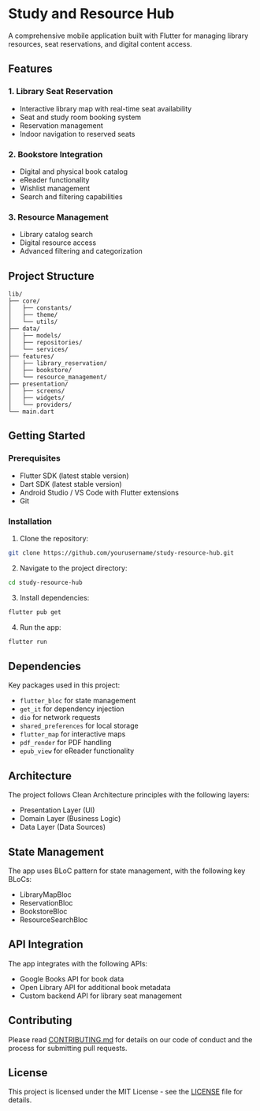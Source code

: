 # Study and Resource Hub

A comprehensive mobile application built with Flutter for managing library resources, seat reservations, and digital content access.

## Features

### 1. Library Seat Reservation
- Interactive library map with real-time seat availability
- Seat and study room booking system
- Reservation management
- Indoor navigation to reserved seats

### 2. Bookstore Integration
- Digital and physical book catalog
- eReader functionality
- Wishlist management
- Search and filtering capabilities

### 3. Resource Management
- Library catalog search
- Digital resource access
- Advanced filtering and categorization

## Project Structure

```
lib/
├── core/
│   ├── constants/
│   ├── theme/
│   └── utils/
├── data/
│   ├── models/
│   ├── repositories/
│   └── services/
├── features/
│   ├── library_reservation/
│   ├── bookstore/
│   └── resource_management/
├── presentation/
│   ├── screens/
│   ├── widgets/
│   └── providers/
└── main.dart
```

## Getting Started

### Prerequisites
- Flutter SDK (latest stable version)
- Dart SDK (latest stable version)
- Android Studio / VS Code with Flutter extensions
- Git

### Installation

1. Clone the repository:
```bash
git clone https://github.com/yourusername/study-resource-hub.git
```

2. Navigate to the project directory:
```bash
cd study-resource-hub
```

3. Install dependencies:
```bash
flutter pub get
```

4. Run the app:
```bash
flutter run
```

## Dependencies

Key packages used in this project:
- `flutter_bloc` for state management
- `get_it` for dependency injection
- `dio` for network requests
- `shared_preferences` for local storage
- `flutter_map` for interactive maps
- `pdf_render` for PDF handling
- `epub_view` for eReader functionality

## Architecture

The project follows Clean Architecture principles with the following layers:
- Presentation Layer (UI)
- Domain Layer (Business Logic)
- Data Layer (Data Sources)

## State Management

The app uses BLoC pattern for state management, with the following key BLoCs:
- LibraryMapBloc
- ReservationBloc
- BookstoreBloc
- ResourceSearchBloc

## API Integration

The app integrates with the following APIs:
- Google Books API for book data
- Open Library API for additional book metadata
- Custom backend API for library seat management

## Contributing

Please read [CONTRIBUTING.md](CONTRIBUTING.md) for details on our code of conduct and the process for submitting pull requests.

## License

This project is licensed under the MIT License - see the [LICENSE](LICENSE) file for details.
